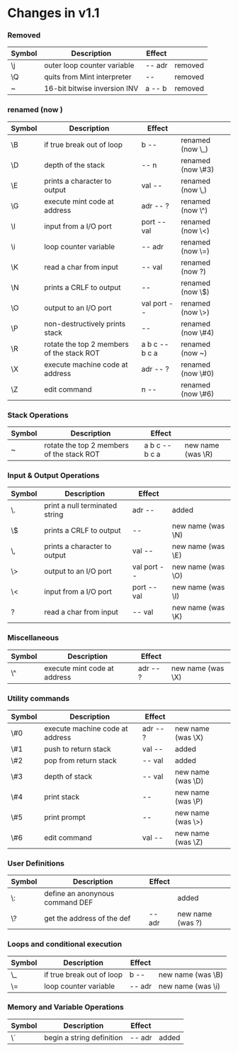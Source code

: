 # Changes in v1.1

### Removed

| Symbol | Description                  | Effect |         |
| ------ | ---------------------------- | ------ | ------- |
| \\j    | outer loop counter variable  | -- adr | removed |
| \\Q    | quits from Mint interpreter  | --     | removed |
| \~     | 16-bit bitwise inversion INV | a -- b | removed |

### renamed (now )

| Symbol | Description                               | Effect         |                    |
| ------ | ----------------------------------------- | -------------- | ------------------ |
| \\B    | if true break out of loop                 | b --           | renamed (now \\\_) |
| \\D    | depth of the stack                        | -- n           | renamed (now \\#3) |
| \\E    | prints a character to output              | val --         | renamed (now \\,)  |
| \\G    | execute mint code at address              | adr -- ?       | renamed (now \\^)  |
| \\I    | input from a I/O port                     | port -- val    | renamed (now \\<)  |
| \\i    | loop counter variable                     | -- adr         | renamed (now \\=)  |
| \\K    | read a char from input                    | -- val         | renamed (now ?)    |
| \\N    | prints a CRLF to output                   | --             | renamed (now \\$)  |
| \\O    | output to an I/O port                     | val port --    | renamed (now \\>)  |
| \\P    | non-destructively prints stack            | --             | renamed (now \\#4) |
| \\R    | rotate the top 2 members of the stack ROT | a b c -- b c a | renamed (now ~)    |
| \\X    | execute machine code at address           | adr -- ?       | renamed (now \\#0) |
| \\Z    | edit command                              | n --           | renamed (now \\#6) |

### Stack Operations

| Symbol | Description                               | Effect         |                    |
| ------ | ----------------------------------------- | -------------- | ------------------ |
| ~      | rotate the top 2 members of the stack ROT | a b c -- b c a | new name (was \\R) |

### Input & Output Operations

| Symbol | Description                    | Effect      |                    |
| ------ | ------------------------------ | ----------- | ------------------ |
| \\.    | print a null terminated string | adr --      | added              |
| \\$    | prints a CRLF to output        | --          | new name (was \\N) |
| \\,    | prints a character to output   | val --      | new name (was \\E) |
| \\>    | output to an I/O port          | val port -- | new name (was \\O) |
| \\<    | input from a I/O port          | port -- val | new name (was \\I) |
| ?      | read a char from input         | -- val      | new name (was \\K) |

### Miscellaneous

| Symbol | Description                  | Effect   |                    |
| ------ | ---------------------------- | -------- | ------------------ |
| \\^    | execute mint code at address | adr -- ? | new name (was \\X) |

### Utility commands

| Symbol | Description                     | Effect   |                    |
| ------ | ------------------------------- | -------- | ------------------ |
| \\#0   | execute machine code at address | adr -- ? | new name (was \\X) |
| \\#1   | push to return stack            | val --   | added              |
| \\#2   | pop from return stack           | -- val   | added              |
| \\#3   | depth of stack                  | -- val   | new name (was \\D) |
| \\#4   | print stack                     | --       | new name (was \\P) |
| \\#5   | print prompt                    | --       | new name (was \\>) |
| \\#6   | edit command                    | val --   | new name (was \\Z) |

### User Definitions

| Symbol    | Description                     | Effect |                  |
| --------- | ------------------------------- | ------ | ---------------- |
| \\:       | define an anonynous command DEF |        | added            |
| \\?<CHAR> | get the address of the def      | -- adr | new name (was ?) |

### Loops and conditional execution

| Symbol | Description               | Effect |                    |
| ------ | ------------------------- | ------ | ------------------ |
| \\\_   | if true break out of loop | b --   | new name (was \\B) |
| \\=    | loop counter variable     | -- adr | new name (was \\i) |

### Memory and Variable Operations

| Symbol | Description               | Effect |       |
| ------ | ------------------------- | ------ | ----- |
| \\`    | begin a string definition | -- adr | added |
